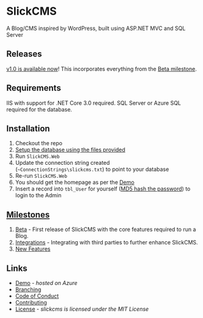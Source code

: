 # SlickCMS

A Blog/CMS inspired by WordPress, built using ASP.NET MVC and SQL Server

## Releases

[v1.0 is available now](https://github.com/mattjuffs/slickcms/releases/tag/v1.0)! This incorporates everything from the [Beta milestone](https://github.com/mattjuffs/slickcms/milestone/1).

## Requirements

IIS with support for .NET Core 3.0 required. SQL Server or Azure SQL required for the database.

## Installation

1. Checkout the repo
2. [Setup the database using the files provided](/Database)
3. Run `SlickCMS.Web`
4. Update the connection string created (`~ConnectionStrings\slickcms.txt`) to point to your database
5. Re-run `SlickCMS.Web`
6. You should get the homepage as per the [Demo](http://slickcms.azurewebsites.net/)
7. Insert a record into `tbl_User` for yourself ([MD5 hash the password](http://slickhouse.com/tools/Hash.aspx)) to login to the Admin

## [Milestones](https://github.com/mattjuffs/slickcms/milestones)

1. [Beta](https://github.com/mattjuffs/slickcms/milestone/1) - First release of SlickCMS with the core features required to run a Blog.
2. [Integrations](https://github.com/mattjuffs/slickcms/milestone/2) - Integrating with third parties to further enhance SlickCMS.
3. [New Features](https://github.com/mattjuffs/slickcms/milestone/3)

## Links

* [Demo](http://slickcms.azurewebsites.net/) - _hosted on Azure_
* [Branching](/BRANCHING.md)
* [Code of Conduct](/CODE_OF_CONDUCT.md)
* [Contributing](/CONTRIBUTING.md)
* [License](/LICENSE) - _slickcms is licensed under the MIT License_
